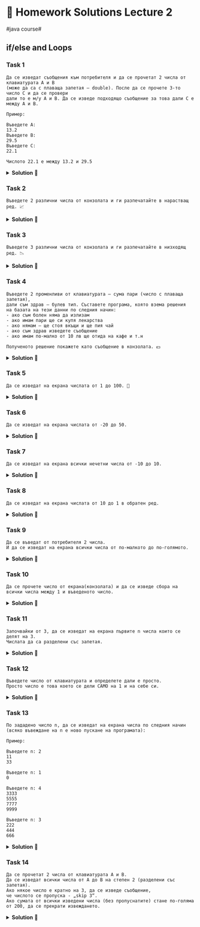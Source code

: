 # 👀 Homework Solutions Lecture 2
#java course#

## if/else and Loops

### Task 1

```text
Да се изведат съобщения към потребителя и да се прочетат 2 числа от клавиатурата A и B
(може да са с плаваща запетая – double). После да се прочете 3-то число C и да се провери
дали то е м/у A и B. Да се изведе подходящо съобщение за това дали C е между A и B.

Пример:

Въведете A:
13.2
Въведете B:
29.5
Въведете C:
22.1

Числото 22.1 е между 13.2 и 29.5
```

<details><summary><b>Solution</b> 👀</summary> 
<p>

```java
Scanner scanner = new Scanner(System.in);

System.out.print("A = ");
int a = scanner.nextInt();
System.out.print("B = ");
int b = scanner.nextInt();
System.out.print("C = ");
int c = scanner.nextInt();

if (c > a && c < b || c > b && c < a) {
    System.out.println("Number C=" + c + " is between Number A=" + a + " and Number B=" + b);
} else {
    System.out.println("Number C=" + c + " is NOT between Number A=" + a + " and Number B=" + b);
}
```

</p>
</details>

### Task 2

```text
Въведете 2 различни числа от конзолата и ги разпечатайте в нарастващ ред. 📈
```

<details><summary><b>Solution</b> 👀</summary> 
<p>

```java
Scanner scanner = new Scanner(System.in);

System.out.print("Enter first number: ");
int first = scanner.nextInt();
System.out.print("Enter second number: ");
int second = scanner.nextInt();

int min;
int max;

if (first < second) {
    min = first;
    max = second;
} else {
    min = second;
    max = first;
}

for (int i = min; i <= max; i++) {
    System.out.print(i + " ");
}
```

</p>
</details>

### Task 3

```text
Въведете 3 различни числа от конзолата и ги разпечатайте в низходящ ред. 📉
```

<details><summary><b>Solution</b> 👀</summary> 
<p>

###### Solution 1
```java
Scanner scan = new Scanner(System.in);

System.out.print("Въведете първото число: ");
int a = scan.nextInt();
System.out.print("Въведете второто число: ");
int b = scan.nextInt();
System.out.print("Въведете третото число: ");
int c = scan.nextInt();

if (a >= b && b >= c) {
    System.out.println(a + ", " + b + ", " + c);
} else if (a >= c && c >= b) {
    System.out.println(a + ", " + c + ", " + b);
} else if (b >= a && a >= c) {
    System.out.println(b + ", " + a + ", " + c);
} else if (b >= c && c >= a) {
    System.out.println(b + ", " + c + ", " + a);
} else if (c >= a && a >= b) {
    System.out.println(c + ", " + a + ", " + b);
} else if (c >= b && b >= a) {
    System.out.println(c + ", " + b + ", " + a);
}
```

###### Solution 2

```java
Scanner number = new Scanner(System.in);

System.out.print("Enter three different numbers!\nEnter first number: ");
int a = number.nextInt();

System.out.print("Enter second number: ");
int b = number.nextInt();

System.out.print("Enter third number: ");
int c = number.nextInt();

int min = a;
int mid = b;
int max = c;

if (a < b && a < c) {
    min = a;

    if (b < c) {
        mid = b;
        max = c;
    } else {
        mid = c;
        max = b;
    }
}

if (b < a && b < c) {
    min = b;

    if (a < c) {
        mid = a;
        max = c;
    } else {
        mid = c;
        max = a;
    }
}

if (c < a && c < b) {
    min = c;

    if (a < b) {
        mid = a;
        max = b;
    } else {
        mid = b;
        max = a;
    }
}

System.out.println(max + " " + mid + " " + min);
```

</p>
</details>

### Task 4

```text
Въведете 2 променливи от клавиатурата – сума пари (число с плаваща запетая),
дали съм здрав – булев тип. Съставете програма, която взема решения
на базата на тези данни по следния начин:
- ако съм болен няма да излизам
- ако имам пари ще си купя лекарства
- ако нямам – ще стоя вкъщи и ще пия чай
- ако съм здрав изведете съобщение
- ако имам по-малко от 10 лв ще отида на кафе и т.н

Полученото решение покажете като съобщение в конзолата. 💵
```

<details><summary><b>Solution</b> 👀</summary> 
<p>

```java
Scanner scanner = new Scanner(System.in);

System.out.print("Enter amount: ");
double amount = scanner.nextDouble();

System.out.println("Are you healthy? (y/n): ");
char isHealthyChar = scanner.next().charAt(0);

boolean isHealthy = isHealthyChar == 'y';

if (isHealthy) {
    System.out.println("I am healthy");

    if (amount < 10) {
        System.out.println("I will drink coffee");
    } else {
        System.out.println("I won't go to the cinema");
    }
} else {
    System.out.println("I am sick");

    if (amount > 0) {
        System.out.println("I will go buy medicine");
    } else {
        System.out.println("I will stay at home and drink tea");
    }
}
```

</p>
</details>

### Task 5

```text
Да се изведат на екрана числата от 1 до 100. 💯
```

<details><summary><b>Solution</b> 👀</summary> 
<p>

```java
for (int i = 0; i < 100; i++) {
    System.out.print(i + 1 + " ");
}
```

</p>
</details>

### Task 6

```text
Да се изведат на екрана числата от -20 до 50.
```

<details><summary><b>Solution</b> 👀</summary> 
<p>

```java
for (int i = -20; i <= 50; i++) {
    System.out.print(i + " ");
}
```

</p>
</details>

### Task 7

```text
Да се изведат на екрана всички нечетни числа от -10 до 10.
```

<details><summary><b>Solution</b> 👀</summary> 
<p>

```java
for (int i = -10; i <= 10; i++) {
    if (i % 2 != 0) {
        System.out.print(i + " ");
    }
}
```

</p>
</details>

### Task 8

```text
Да се изведат на екрана числата от 10 до 1 в обратен ред.
```

<details><summary><b>Solution</b> 👀</summary> 
<p>

```java
for (int i = 10; i >= 1; i--) {
    System.out.print(i + " ");
}
```

</p>
</details>

### Task 9

```text
Да се въведат от потребителя 2 числа. 
И да се изведат на екрана всички числа от по-малкото до по-голямото.
```

<details><summary><b>Solution</b> 👀</summary> 
<p>

```java
Scanner scanner = new Scanner(System.in);

System.out.print("Enter first number: ");
int first = scanner.nextInt();
System.out.print("Enter second number: ");
int second = scanner.nextInt();

if (first == second) {
    System.out.println("The numbers are equal");
    return;
}

int min;
int max;

if (first < second) {
    min = first;
    max = second;
} else {
    min = second;
    max = first;
}

for (int i = min; i <= max; i++) {
    System.out.println(i + " ");
}
```

</p>
</details>

### Task 10

```text
Да се прочете число от екрана(конзолата) и да се изведе сбора на всички числа между 1 и въведеното число.
```

<details><summary><b>Solution</b> 👀</summary> 
<p>

```java
Scanner scanner = new Scanner(System.in);

System.out.print("Enter number: ");
int number = scanner.nextInt();

if (number <= 1) {
    System.out.println("The number must be grater than 1");
    return;
}

int sum = 0;
for (int i = 1; i <= number; i++) {
    sum += i;
}

System.out.println("sum 1..." + number + " = " + sum);
```

</p>
</details>

### Task 11

```text
Започвайки от 3, да се изведат на екрана първите n числа които се делят на 3.
Числата да са разделени със запетая.
```

<details><summary><b>Solution</b> 👀</summary> 
<p>

```java
Scanner scanner = new Scanner(System.in);

System.out.print("Enter a number: ");
int number = scanner.nextInt();

System.out.println("First " + number + " numbers divisible by 3 are:");
for (int i = 3, count = 0; count < number; i++) {
    if (i % 3 == 0) {
        System.out.print(i + ", ");
        count++;
    }
}
```

</p>
</details>

### Task 12

```text
Въведете число от клавиатурата и определете дали е просто. 
Просто число е това което се дели САМО на 1 и на себе си.
```

<details><summary><b>Solution</b> 👀</summary> 
<p>

```java
 Scanner scanner = new Scanner(System.in);

 System.out.print("Enter a number: ");
 int number = scanner.nextInt();

 boolean isPrime = true;
 for (int i = 2; i <= number / 2; i++) {
     if (number % i == 0) {
         isPrime = false;
         break;
     }
 }

 if (isPrime) {
     System.out.println(number + " is a prime number");
 } else {
     System.out.println(number + " is NOT a prime number");
 }
```

</p>
</details>

### Task 13

```text
По зададено число n, да се изведат на екрана числа по следния начин 
(всяко въвеждане на n е ново пускане на програмата):

Пример:

Въведете n: 2
11
33

Въведете n: 1
0

Въведете n: 4
3333
5555
7777
9999

Въведете n: 3
222
444
666
```

<details><summary><b>Solution</b> 👀</summary> 
<p>

```java
Scanner number = new Scanner(System.in);

System.out.print("Enter a number: ");
int n = number.nextInt();

int showNumber = n - 1;

for (int row = 0; row < n; row++) {
    for (int column = 0; column < n; column++) {
        System.out.print(showNumber);
    }
    System.out.println();
    showNumber += 2;
}
```

</p>
</details>

### Task 14

```text
Да се прочетат 2 числа от клавиатурата А и В.
Да се изведат всички числа от А до В на степен 2 (разделени със запетая).
Ако някое число е кратно на 3, да се изведе съобщение, 
че числото се пропуска - „skip 3“.
Ако сумата от всички изведени числа (без пропуснатите) стане по-голяма 
от 200, да се прекрати извеждането.
```

<details><summary><b>Solution</b> 👀</summary> 
<p>

```java
Scanner number = new Scanner(System.in);

System.out.print("Enter number A: ");
int a = number.nextInt();

System.out.print("Enter number B: ");
int b = number.nextInt();

int sum = 0;
for (int i = a; i <= b; i++) {
    int powOf2 = i * i;

    if (powOf2 % 3 == 0) {
        System.out.print("Skip " + i + ", ");
    } else {
        System.out.print(powOf2 + ", ");
        sum += powOf2;
    }

    if (sum > 200) {
        break;
    }
}
```

</p>
</details>